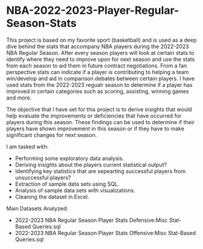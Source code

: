 # NBA-2022-2023-Player-Regular-Season-Stats

This project is based on my favorite sport (basketball) and is used as a deep dive behind the stats that accompany NBA players during the 2022-2023 NBA Regular Season. After every season players will look at certain stats to identify where they need to improve upon for next season and use the stats from each season to aid them in future contract negotiations. From a fan perspective stats can indicate if a player is contributing to helping a team win/develop and aid in comparison debates between certain players. I have used stats from the 2022-2023 regualr season to determine if a player has improved in certain categories such as scoring, assisting, winning games and more.

The objective that I have set for this project is to derive insights that would help evaluate the improvements or deficiencies that have occurred for players during this season. These findings can be used to determine if their players have shown improvement in this season or if they have to make significant changes for next season.

I am tasked with:

- Performing some exploratory data analysis. 
- Deriving insights about the players current statistical output? 
- Identifying key statistics that are sepearting successful players from unsuccessful players?
-  Extraction of sample data sets using SQL. 
-  Analysis of sample data sets with visualizations. 
-  Cleaning the dataset in Excel.

Main Datasets Analyzed:
- 2022-2023 NBA Regular Season Player Stats Defensive:Misc Stat-Based Queries.sql
- 2022-2023 NBA Regular Season Player Stats Offensive:Misc Stat-Based Queries.sql
